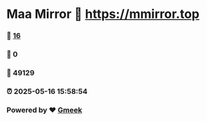 # Maa Mirror :link: https://mmirror.top 
### :page_facing_up: [16](https://mmirror.top/tag.html) 
### :speech_balloon: 0 
### :hibiscus: 49129 
### :alarm_clock: 2025-05-16 15:58:54 
### Powered by :heart: [Gmeek](https://github.com/Meekdai/Gmeek)
